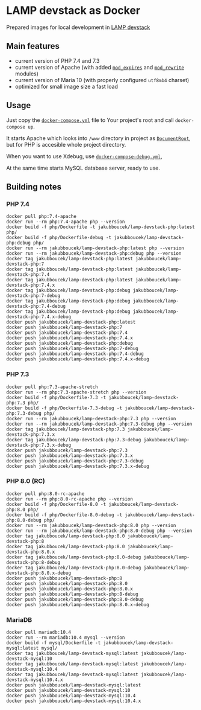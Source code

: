 # LAMP devstack as Docker 
Prepared images for local development in [LAMP devstack](https://en.wikipedia.org/wiki/LAMP_(software_bundle))

## Main features
- current version of PHP 7.4 and 7.3
- current version of Apache (with added [`mod_expires`](https://httpd.apache.org/docs/current/mod/mod_expires.html)
    and [`mod_rewrite`](https://httpd.apache.org/docs/current/mod/mod_rewrite.html) modules)
- current version of Maria 10  (with properly configured `utf8mb4` charset)
- optimized for small image size a fast load

## Usage
Just copy the [`docker-compose.yml`](docker-compose.yml) file to Your project's root and call `docker-compose up`.

It starts Apache which looks into `/www` directory in project as
[`DocumentRoot`](https://httpd.apache.org/docs/2.4/mod/core.html#documentroot), but for PHP is accesible whole project
directory.

When you want to use Xdebug, use [`docker-compose-debug.yml`](docker-compose-debug.yml), 

At the same time starts MySQL database server, ready to use. 

## Building notes
### PHP 7.4
```shell
docker pull php:7.4-apache
docker run --rm php:7.4-apache php --version
docker build -f php/Dockerfile -t jakubboucek/lamp-devstack-php:latest php/
docker build -f php/Dockerfile-debug -t jakubboucek/lamp-devstack-php:debug php/
docker run --rm jakubboucek/lamp-devstack-php:latest php --version
docker run --rm jakubboucek/lamp-devstack-php:debug php --version
docker tag jakubboucek/lamp-devstack-php:latest jakubboucek/lamp-devstack-php:7
docker tag jakubboucek/lamp-devstack-php:latest jakubboucek/lamp-devstack-php:7.4
docker tag jakubboucek/lamp-devstack-php:latest jakubboucek/lamp-devstack-php:7.4.x
docker tag jakubboucek/lamp-devstack-php:debug jakubboucek/lamp-devstack-php:7-debug
docker tag jakubboucek/lamp-devstack-php:debug jakubboucek/lamp-devstack-php:7.4-debug
docker tag jakubboucek/lamp-devstack-php:debug jakubboucek/lamp-devstack-php:7.4.x-debug
docker push jakubboucek/lamp-devstack-php:latest
docker push jakubboucek/lamp-devstack-php:7
docker push jakubboucek/lamp-devstack-php:7.4
docker push jakubboucek/lamp-devstack-php:7.4.x
docker push jakubboucek/lamp-devstack-php:debug
docker push jakubboucek/lamp-devstack-php:7-debug
docker push jakubboucek/lamp-devstack-php:7.4-debug
docker push jakubboucek/lamp-devstack-php:7.4.x-debug
```

### PHP 7.3
```shell
docker pull php:7.3-apache-stretch
docker run --rm php:7.3-apache-stretch php --version
docker build -f php/Dockerfile-7.3 -t jakubboucek/lamp-devstack-php:7.3 php/
docker build -f php/Dockerfile-7.3-debug -t jakubboucek/lamp-devstack-php:7.3-debug php/
docker run --rm jakubboucek/lamp-devstack-php:7.3 php --version
docker run --rm jakubboucek/lamp-devstack-php:7.3-debug php --version
docker tag jakubboucek/lamp-devstack-php:7.3 jakubboucek/lamp-devstack-php:7.3.x
docker tag jakubboucek/lamp-devstack-php:7.3-debug jakubboucek/lamp-devstack-php:7.3.x-debug
docker push jakubboucek/lamp-devstack-php:7.3
docker push jakubboucek/lamp-devstack-php:7.3.x
docker push jakubboucek/lamp-devstack-php:7.3-debug
docker push jakubboucek/lamp-devstack-php:7.3.x-debug
```

### PHP 8.0 (RC)
```shell
docker pull php:8.0-rc-apache
docker run --rm php:8.0-rc-apache php --version
docker build -f php/Dockerfile-8.0 -t jakubboucek/lamp-devstack-php:8.0 php/
docker build -f php/Dockerfile-8.0-debug -t jakubboucek/lamp-devstack-php:8.0-debug php/
docker run --rm jakubboucek/lamp-devstack-php:8.0 php --version
docker run --rm jakubboucek/lamp-devstack-php:8.0-debug php --version
docker tag jakubboucek/lamp-devstack-php:8.0 jakubboucek/lamp-devstack-php:8
docker tag jakubboucek/lamp-devstack-php:8.0 jakubboucek/lamp-devstack-php:8.0.x
docker tag jakubboucek/lamp-devstack-php:8.0-debug jakubboucek/lamp-devstack-php:8-debug
docker tag jakubboucek/lamp-devstack-php:8.0-debug jakubboucek/lamp-devstack-php:8.0.x-debug
docker push jakubboucek/lamp-devstack-php:8
docker push jakubboucek/lamp-devstack-php:8.0
docker push jakubboucek/lamp-devstack-php:8.0.x
docker push jakubboucek/lamp-devstack-php:8-debug
docker push jakubboucek/lamp-devstack-php:8.0-debug
docker push jakubboucek/lamp-devstack-php:8.0.x-debug
```

### MariaDB
```shell
docker pull mariadb:10.4
docker run --rm mariadb:10.4 mysql --version
docker build -f mysql/Dockerfile -t jakubboucek/lamp-devstack-mysql:latest mysql/
docker tag jakubboucek/lamp-devstack-mysql:latest jakubboucek/lamp-devstack-mysql:10
docker tag jakubboucek/lamp-devstack-mysql:latest jakubboucek/lamp-devstack-mysql:10.4
docker tag jakubboucek/lamp-devstack-mysql:latest jakubboucek/lamp-devstack-mysql:10.4.x
docker push jakubboucek/lamp-devstack-mysql:latest
docker push jakubboucek/lamp-devstack-mysql:10
docker push jakubboucek/lamp-devstack-mysql:10.4
docker push jakubboucek/lamp-devstack-mysql:10.4.x
```
